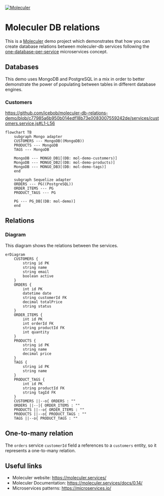 [![Moleculer](https://badgen.net/badge/Powered%20by/Moleculer/0e83cd)](https://moleculer.services)

# Moleculer DB relations
This is a [Moleculer](https://moleculer.services/) demo project which demonstrates that how you can create database relations between moleculer-db services following the [one-database-per-service](https://microservices.io/patterns/data/database-per-service.html) microservices concept.

## Databases

This demo uses MongoDB and PostgreSQL in a mix in order to better demonstrate the power of populating between tables in different database engines.

### Customers

https://github.com/icebob/moleculer-db-relations-demo/blob/c77985a6b950b014edf18b73e0083007559242de/services/customers.service.js#L1-L56

```mermaid
flowchart TB
    subgraph Mongo adapter
    CUSTOMERS --- MongoDB((MongoDB))
    PRODUCTS --- MongoDB
    TAGS --- MongoDB

    MongoDB --- MONGO_DB1[(DB: mol-demo-customers)]
    MongoDB --- MONGO_DB2[(DB: mol-demo-products)]
    MongoDB --- MONGO_DB3[(DB: mol-demo-tags)]
    end
    
    subgraph Sequelize adapter
    ORDERS --- PG((PostgreSQL))
    ORDER_ITEMS --- PG
    PRODUCT_TAGS --- PG
    
    PG --- PG_DB[(DB: mol-demo)]
    end
```

## Relations

### Diagram
This diagram shows the relations between the services.

```mermaid
erDiagram
    CUSTOMERS {
        string id PK
        string name
        string email
        boolean active
    }
    ORDERS {
        int id PK
        datetime date
        string customerId FK
        decimal totalPrice
        string status
    }
    ORDER_ITEMS {
        int id PK
        int orderId FK
        string productId FK
        int quantity
    }
    PRODUCTS {
        string id PK
        string name
        decimal price
    }
    TAGS {
        string id PK
        string name
    }
    PRODUCT_TAGS {
        int id PK
        string productId FK
        string tagId FK
    }
    CUSTOMERS ||--o{ ORDERS : ""
    ORDERS ||--|{ ORDER_ITEMS : ""
    PRODUCTS ||--o{ ORDER_ITEMS : ""
    PRODUCTS ||--o{ PRODUCT_TAGS : ""
    TAGS ||--o{ PRODUCT_TAGS : ""
```

## One-to-many relation

The `orders` service `customerId` field a references to a `customers` entity, so it represents a one-to-many relation. 



## Useful links

* Moleculer website: https://moleculer.services/
* Moleculer Documentation: https://moleculer.services/docs/0.14/
* Microservices patterns: https://microservices.io/

<!-- 
https://github.com/ladal1/orm-comparison/tree/main/src/Packages

https://github.com/alfateam/rdb/tree/master#api
https://mikro-orm.io/docs/relationships
https://vincit.github.io/objection.js/guide/relations.html
https://typeorm.io/relations
 -->
